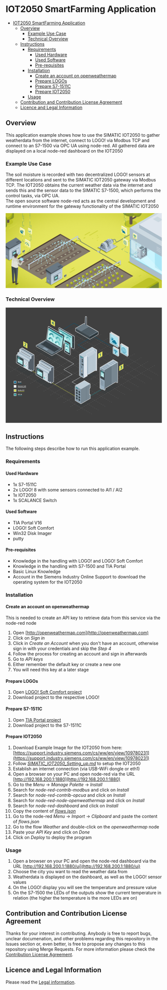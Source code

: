 # IOT2050 SmartFarming Application

- [IOT2050 SmartFarming Application](#iot2050-smartfarming-application)
  - [Overview](#overview)
    - [Example Use Case](#example-use-case)
    - [Technical Overview](#technical-overview)
  - [Instructions](#instructions)
    - [Requirements](#requirements)
      - [Used Hardware](#used-hardware)
      - [Used Software](#used-software)
      - [Pre-requisites](#pre-requisites)
    - [Installation](#installation)
      - [Create an account on openweathermap](#create-an-account-on-openweathermap)
      - [Prepare LOGOs](#prepare-logos)
      - [Prepare S7-1511C](#prepare-s7-1511c)
      - [Prepare IOT2050](#prepare-iot2050)
    - [Usage](#usage)
  - [Contribution and Contribution License Agreement](#contribution-and-contribution-license-agreement)
  - [Licence and Legal Information](#licence-and-legal-information)

## Overview

This application example shows how to use the SIMATIC IOT2050 to gather weatherdata from the internet, connect to LOGO! via Modbus TCP and connect to an S7-1500 via OPC UA using node-red. All gathered data are displayed on a local node-red dashboard on the IOT2050

### Example Use Case

The soil moisture is recorded with two decentralized LOGO! sensors at different locations and sent to the SIMATIC IOT2050 gateway via Modbus TCP. The IOT2050 obtains the current weather data via the internet and sends this and the sensor data to the SIMATIC S7-1500, which performs the control tasks, via OPC UA.  
The open source software node-red acts as the central development and runtime environment for the gateway functionality of the SIMATIC IOT2050

![deploy VFC](docs/graphics/readme/use-case.jpg)

### Technical Overview

![deploy VFC](docs/graphics/readme/technical_overview.png)

## Instructions

The following steps describe how to run this application example.

### Requirements

#### Used Hardware

- 1x S7-1511C
- 2x LOGO! 8 with some sensors connected to AI1 / AI2
- 1x IOT2050
- 1x SCALANCE Switch

#### Used Software

- TIA Portal V16
- LOGO! Soft Comfort
- Win32 Disk Imager
- putty

#### Pre-requisites

- Knowledge in the handling with LOGO! and LOGO! Soft Comfort
- Knowledge in the handling with S7-1500 and TIA Portal
- Basic Linux Knowledge
- Account in the Siemens Industry Online Support to download the operating system for the IOT2050

### Installation

#### Create an account on openweathermap

This is needed to create an API key to retrieve data from this service via the node-red node

1. Open [http://openweathermap.com](http://openweathermap.com)
2. Click on *Sign in*
3. Click in *Create an Account* when you don't have an account, otherwise sign in with your credentials and skip the *Step 4*
4. Follow the process for creating an account and sign in afterwards
5. Go to *API keys*
6. Either remember the default key or create a new one
7. You will need this key at a later stage

#### Prepare LOGOs

1. Open [LOGO! Soft Comfort project](src/Smart_Farming_Example_LOGO.mnp)
2. Download project to the respective LOGO!

#### Prepare S7-1511C

1. Open [TIA Portal project](src/Smart_Farming_Example_TIA.zip)
2. Download project to the S7-1511C

#### Prepare IOT2050

1. Download Example Image for the IOT2050 from here: [https://support.industry.siemens.com/cs/ww/en/view/109780231](https://support.industry.siemens.com/cs/ww/en/view/109780231)
2. Follow [*SIMATIC_IOT2050_Setting_up.md*](docs/SIMATIC_IOT2050_setting_up.md) to setup the IOT2050
3. Establish an internet connection (via USB-WiFi dongle or eth1)
4. Open a browser on your PC and open node-red via the URL [http://192.168.200.1:1880](http://192.168.200.1:1880)
5. Go to the *Menu* -> *Manage Palette* -> *Install*
6. Search for *node-red-contrib-modbus* and click on *Install*
7. Search for *node-red-contrib-opcua* and click on *Install*
8. Search for *node-red-node-openweathermap* and click on *Install*
9. Search for *node-red-dashboard* and click on *Install*
10. Copy the content of [*flows.json*](src/flows.json)
11. Go to the node-red *Menu* -> *Import* -> *Clipboard* and paste the content of *flows.json*
12. Go to the flow *Weather* and double-click on the *openweathermap* node
13. Paste your *API Key* and click on *Done*
14. Click on *Deploy* to deploy the program

### Usage

1. Open a browser on your PC and open the node-red dashboard via the URL [http://192.168.200.1:1880/ui](http://192.168.200.1:1880/ui)
2. Choose the city you want to read the weather data from
3. Weatherdata is displayed on the dashboard, as well as the LOGO! sensor values
4. On the LOGO! display you will see the temperature and pressure value
5. On the S7-1500 the LEDs of the outputs show the current temperature in relation (the higher the temperature is the more LEDs are on)

## Contribution and Contribution License Agreement

Thanks for your interest in contributing. Anybody is free to report bugs, unclear documenation, and other problems regarding this repository in the Issues section or, even better, is free to propose any changes to this repository using Merge Requests. For more information please check the [Contribution License Agreement](docs/Siemens_CLA.pdf).

## Licence and Legal Information

Please read the [Legal information](LICENSE.md).
